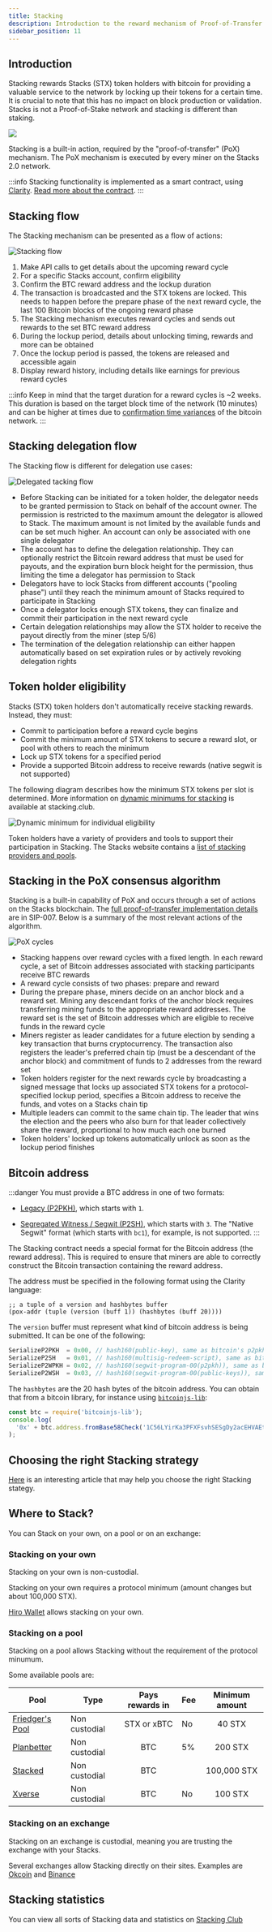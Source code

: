 ```yaml
---
title: Stacking
description: Introduction to the reward mechanism of Proof-of-Transfer
sidebar_position: 11
---
```


## Introduction

Stacking rewards Stacks (STX) token holders with bitcoin for providing a valuable service to the network by locking up their tokens for a certain time. It is crucial to note that this has no impact on block production or validation. Stacks is not a Proof-of-Stake network and stacking is different than staking.

![](/img/stacking.png)

Stacking is a built-in action, required by the "proof-of-transfer" (PoX) mechanism. The PoX mechanism is executed by every miner on the Stacks 2.0 network.

:::info
Stacking functionality is implemented as a smart contract, using [Clarity](../write-smart-contracts/). [Read more about the contract](../noteworthy-contracts/stacking-contract).
:::

## Stacking flow

The Stacking mechanism can be presented as a flow of actions:

![Stacking flow](/img/stacking-illustration.png)

1. Make API calls to get details about the upcoming reward cycle
2. For a specific Stacks account, confirm eligibility
3. Confirm the BTC reward address and the lockup duration
4. The transaction is broadcasted and the STX tokens are locked. This needs to happen before the prepare phase of the next reward cycle, the last 100 Bitcoin blocks of the ongoing reward phase
5. The Stacking mechanism executes reward cycles and sends out rewards to the set BTC reward address
6. During the lockup period, details about unlocking timing, rewards and more can be obtained
7. Once the lockup period is passed, the tokens are released and accessible again
8. Display reward history, including details like earnings for previous reward cycles

:::info
Keep in mind that the target duration for a reward cycles is ~2 weeks. This duration is based on the target block time of the network (10 minutes) and can be higher at times due to [confirmation time variances](https://www.blockchain.com/charts/median-confirmation-time) of the bitcoin network.
:::

## Stacking delegation flow

The Stacking flow is different for delegation use cases:

![Delegated tacking flow](/img/stacking-delegation-illustration.png)

- Before Stacking can be initiated for a token holder, the delegator needs to be granted permission to Stack on behalf of the account owner. The permission is restricted to the maximum amount the delegator is allowed to Stack. The maximum amount is not limited by the available funds and can be set much higher. An account can only be associated with one single delegator
- The account has to define the delegation relationship. They can optionally restrict the Bitcoin reward address that must be used for payouts, and the expiration burn block height for the permission, thus limiting the time a delegator has permission to Stack
- Delegators have to lock Stacks from different accounts ("pooling phase") until they reach the minimum amount of Stacks required to participate in Stacking
- Once a delegator locks enough STX tokens, they can finalize and commit their participation in the next reward cycle
- Certain delegation relationships may allow the STX holder to receive the payout directly from the miner (step 5/6)
- The termination of the delegation relationship can either happen automatically based on set expiration rules or by actively revoking delegation rights

## Token holder eligibility

Stacks (STX) token holders don't automatically receive stacking rewards. Instead, they must:

- Commit to participation before a reward cycle begins
- Commit the minimum amount of STX tokens to secure a reward slot, or pool with others to reach the minimum
- Lock up STX tokens for a specified period
- Provide a supported Bitcoin address to receive rewards (native segwit is not supported)

The following diagram describes how the minimum STX tokens per slot is determined. More information on
[dynamic minimums for stacking](https://stacking.club) is available at stacking.club.

![Dynamic minimum for individual eligibility](/img/stacking-dynamic-minimum.png)

Token holders have a variety of providers and tools to support their participation in Stacking. The Stacks website contains a [list of stacking providers and pools](https://stacks.org/stacking#earn).

## Stacking in the PoX consensus algorithm

Stacking is a built-in capability of PoX and occurs through a set of actions on the Stacks blockchain. The [full proof-of-transfer implementation details](https://github.com/stacks-network/stacks-blockchain/blob/develop/sip/sip-007-stacking-consensus.md) are in SIP-007. Below is a summary of the most relevant actions of the algorithm.

![PoX cycles](/img/pox-cycles.png)

- Stacking happens over reward cycles with a fixed length. In each reward cycle, a set of Bitcoin addresses associated with stacking participants receive BTC rewards
- A reward cycle consists of two phases: prepare and reward
- During the prepare phase, miners decide on an anchor block and a reward set. Mining any descendant forks of the anchor block requires transferring mining funds to the appropriate reward addresses. The reward set is the set of Bitcoin addresses which are eligible to receive funds in the reward cycle
- Miners register as leader candidates for a future election by sending a key transaction that burns cryptocurrency. The transaction also registers the leader's preferred chain tip (must be a descendant of the anchor block) and commitment of funds to 2 addresses from the reward set
- Token holders register for the next rewards cycle by broadcasting a signed message that locks up associated STX tokens for a protocol-specified lockup period, specifies a Bitcoin address to receive the funds, and votes on a Stacks chain tip
- Multiple leaders can commit to the same chain tip. The leader that wins the election and the peers who also burn for that leader collectively share the reward, proportional to how much each one burned
- Token holders' locked up tokens automatically unlock as soon as the lockup period finishes

## Bitcoin address

:::danger
You must provide a BTC address in one of two formats:

* [Legacy (P2PKH)](https://en.bitcoin.it/wiki/Transaction#Pay-to-PubkeyHash), which starts with `1`.

* [Segregated Witness / Segwit (P2SH)](https://en.bitcoin.it/wiki/Pay_to_script_hash), which starts with `3`. The "Native Segwit" format (which starts with `bc1`), for example, is not supported.
:::

The Stacking contract needs a special format for the Bitcoin address (the reward address). This is required to ensure that miners are able to correctly construct the Bitcoin transaction containing the reward address.

The address must be specified in the following format using the Clarity language:

```clar
;; a tuple of a version and hashbytes buffer
(pox-addr (tuple (version (buff 1)) (hashbytes (buff 20))))
```

The `version` buffer must represent what kind of bitcoin address is being submitted. It can be one of the following:

```js
SerializeP2PKH  = 0x00, // hash160(public-key), same as bitcoin's p2pkh
SerializeP2SH   = 0x01, // hash160(multisig-redeem-script), same as bitcoin's multisig p2sh
SerializeP2WPKH = 0x02, // hash160(segwit-program-00(p2pkh)), same as bitcoin's p2sh-p2wpkh
SerializeP2WSH  = 0x03, // hash160(segwit-program-00(public-keys)), same as bitcoin's p2sh-p2wsh
```

The `hashbytes` are the 20 hash bytes of the bitcoin address. You can obtain that from a bitcoin library, for instance using [`bitcoinjs-lib`](https://github.com/bitcoinjs/bitcoinjs-lib):

```js
const btc = require('bitcoinjs-lib');
console.log(
  '0x' + btc.address.fromBase58Check('1C56LYirKa3PFXFsvhSESgDy2acEHVAEt6').hash.toString('hex')
);
```

## Choosing the right Stacking strategy

[Here](https://blog.stacks.co/stacking-strategy) is an interesting article that may help you choose the right Stacking stategy.


## Where to Stack?

You can Stack on your own, on a pool or on an exchange:
### Stacking on your own

Stacking on your own is non-custodial.

Stacking on your own requires a protocol minimum (amount changes but about 100,000 STX).

[Hiro Wallet](https://www.hiro.so/wallet) allows stacking on your own.

### Stacking on a pool

Stacking on a pool allows Stacking without the requirement of the protocol minumum.

Some available pools are:

| Pool | Type | Pays rewards in | Fee | Minimum amount |
|------| -----|:---------------:|-----|:--------------:|
| [Friedger's Pool](https://pool.friedger.de/)       | Non custodial | STX or xBTC | No | 40 STX      |
| [Planbetter](https://planbetter.org/)              | Non custodial | BTC         | 5% | 200 STX     |
| [Stacked](https://staking.staked.us/stacks-staking)| Non custodial | BTC         |    | 100,000 STX |
| [Xverse](https://www.xverse.app/)                  | Non custodial | BTC         | No | 100 STX     |

### Stacking on an exchange

Stacking on an exchange is custodial, meaning you are trusting the exchange with your Stacks.

Several exchanges allow Stacking directly on their sites. Examples are [Okcoin](https://www.okcoin.com) and [Binance](https://www.binance.com/en/staking)

## Stacking statistics

You can view all sorts of Stacking data and statistics on [Stacking Club](https://stacking.club)
